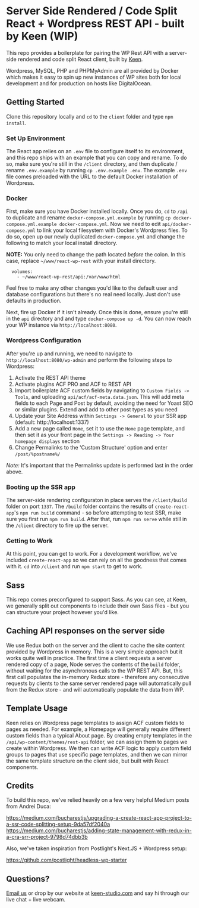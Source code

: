 # Server Side Rendered / Code Split React + Wordpress REST API - built by Keen (WIP)
This repo provides a boilerplate for pairing the WP Rest API with a server-side rendered and code split React client, built by [Keen](https://keen-studio.com).

Wordpress, MySQL, PHP and PHPMyAdmin are all provided by Docker which makes it easy to spin up new instances of WP sites both for local development and for production on hosts like DigitalOcean.

## Getting Started
Clone this repository locally and `cd` to the `client` folder and type `npm install`.

### Set Up Environment
The React app relies on an `.env` file to configure itself to its environment, and this repo ships with an example that you can copy and rename.  To do so, make sure you're still in the `/client` directory, and then duplicate / rename `.env.example` by running `cp .env.example .env`.  The example `.env` file comes preloaded with the URL to the default Docker installation of Wordpress.

### Docker
First, make sure you have Docker installed locally.  Once you do, `cd` to `/api` to duplicate and rename `docker-compose.yml.example` by running `cp docker-compose.yml.example docker-compose.yml`.  Now we need to edit `api/docker-compose.yml` to link your local filesystem with Docker's Wordpress files.  To do so, open up our newly duplicated `docker-compose.yml` and change the following to match your local install directory.  

**NOTE:** You only need to change the path located _before_ the colon. In this case, replace `~/www/react-wp-rest` with your install directory.

````
  volumes:
    - ~/www/react-wp-rest/api:/var/www/html
````

Feel free to make any other changes you'd like to the default user and database configurations but there's no real need locally.  Just don't use defaults in production.

Next, fire up Docker if it isn't already. Once this is done, ensure you're still in the `api` directory and and type `docker-compose up -d`.  You can now reach your WP instance via `http://localhost:8080`.

### Wordpress Configuration
After you're up and running, we need to navigate to `http://localhost:8080/wp-admin` and perform the following steps to Wordpress:

1. Activate the REST API theme
2. Activate plugins ACF PRO and ACF to REST API
3. Import boilerplate ACF custom fields by navigating to `Custom Fields -> Tools`, and uploading `api/acf/acf-meta.data.json`.  This will add meta fields to each Page and Post by default, avoiding the need for Yoast SEO or similar plugins.  Extend and add to other post types as you need
4. Update your Site Address within `Settings -> General` to your SSR app (default: http://localhost:1337)
5. Add a new page called `Home`, set it to use the `Home` page template, and then set it as your front page in the `Settings -> Reading -> Your homepage displays` section
6. Change Permalinks to the 'Custom Structure' option and enter `/post/%postname%/`

*Note:* It's important that the Permalinks update is performed last in the order above.

### Booting up the SSR app

The server-side rendering configuraton in place serves the `/client/build` folder on port `1337`.  The `/build` folder contains the results of `create-react-app`'s `npm run build` command - so before attempting to test SSR, make sure you first run `npm run build`. After that, run `npm run serve` while still in the `/client` directory to fire up the server.

### Getting to Work

At this point, you can get to work. For a development workflow, we've included `create-react-app` so we can rely on all the goodness that comes with it. `cd` into `/client` and run `npm start` to get to work.

## Sass

This repo comes preconfigured to support Sass.  As you can see, at Keen, we generally split out components to include their own Sass files - but you can structure your project however you'd like.

## Caching API responses on the server side

We use Redux both on the server and the client to cache the site content provided by Wordpress in memory.  This is a very simple approach but it works quite well in practice.  The first time a client requests a server rendered copy of a page, Node serves the contents of the `build` folder, without waiting for the asynchronous calls to the WP REST API.  But, this first call populates the in-memory Redux store - therefore any consecutive requests by clients to the same server rendered page will automatically pull from the Redux store - and will automatically populate the data from WP.

## Template Usage

Keen relies on Wordpress page templates to assign ACF custom fields to pages as needed.  For example, a Homepage will generally require different custom fields than a typical About page.  By creating empty templates in the `/api/wp-content/themes/rest-api` folder, we can assign them to pages we create within Wordpress.  We then can write ACF logic to apply custom field groups to pages that use specific page templates, and then we can mirror the same template structure on the client side, but built with React components.

## Credits

To build this repo, we've relied heavily on a few very helpful Medium posts from Andrei Duca:

https://medium.com/bucharestjs/upgrading-a-create-react-app-project-to-a-ssr-code-splitting-setup-9da57df2040a
https://medium.com/bucharestjs/adding-state-management-with-redux-in-a-cra-srr-project-9798d74dbb3b

Also, we've taken inspiration from Postlight's Next.JS + Wordpress setup:

https://github.com/postlight/headless-wp-starter

## Questions?

[Email us](mailto:info@keen-studio.com) or drop by our website at [keen-studio.com](https://keen-studio.com) and say hi through our live chat + live webcam.
